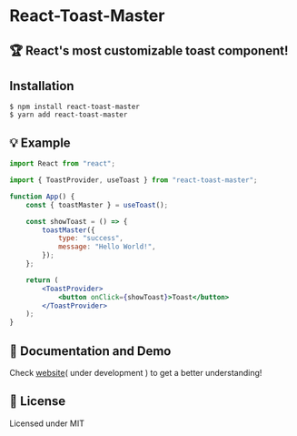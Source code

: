 # React-Toast-Master

## 🏆 React's most customizable toast component!

## Installation

```
$ npm install react-toast-master
$ yarn add react-toast-master
```

## 💡 Example

```jsx
import React from "react";

import { ToastProvider, useToast } from "react-toast-master";

function App() {
	const { toastMaster } = useToast();

	const showToast = () => {
		toastMaster({
			type: "success",
			message: "Hello World!",
		});
	};

	return (
		<ToastProvider>
			<button onClick={showToast}>Toast</button>
		</ToastProvider>
	);
}
```

## 📔 Documentation and Demo

Check [website](https://react-toast-master.web.app)( under development ) to get a better understanding!

## 📜 License

Licensed under MIT
